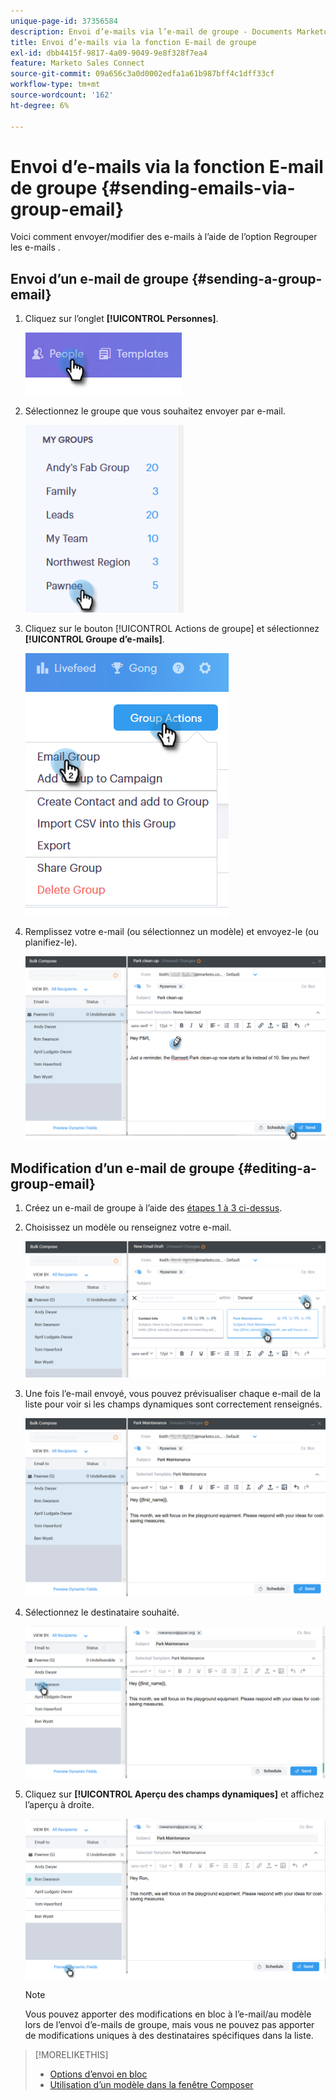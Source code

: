```yaml
---
unique-page-id: 37356584
description: Envoi d’e-mails via l’e-mail de groupe - Documents Marketo - Documentation du produit
title: Envoi d’e-mails via la fonction E-mail de groupe
exl-id: dbb4415f-9817-4a09-9049-9e8f328f7ea4
feature: Marketo Sales Connect
source-git-commit: 09a656c3a0d0002edfa1a61b987bff4c1dff33cf
workflow-type: tm+mt
source-wordcount: '162'
ht-degree: 6%

---
```


# Envoi d’e-mails via la fonction E-mail de groupe {#sending-emails-via-group-email}

Voici comment envoyer/modifier des e-mails à l’aide de l’option Regrouper les e-mails .

## Envoi d’un e-mail de groupe {#sending-a-group-email}

1. Cliquez sur l’onglet **[!UICONTROL Personnes]**.

   ![](assets/one-3.png)

1. Sélectionnez le groupe que vous souhaitez envoyer par e-mail.

   ![](assets/two-3.png)

1. Cliquez sur le bouton [!UICONTROL Actions de groupe] et sélectionnez **[!UICONTROL Groupe d’e-mails]**.

   ![](assets/three-3.png)

1. Remplissez votre e-mail (ou sélectionnez un modèle) et envoyez-le (ou planifiez-le).

   ![](assets/four-3.png)

## Modification d’un e-mail de groupe {#editing-a-group-email}

1. Créez un e-mail de groupe à l’aide des [étapes 1 à 3 ci-dessus](#sending-a-group-email).

1. Choisissez un modèle ou renseignez votre e-mail.

   ![](assets/edit-two.png)

1. Une fois l’e-mail envoyé, vous pouvez prévisualiser chaque e-mail de la liste pour voir si les champs dynamiques sont correctement renseignés.

   ![](assets/edit-three.png)

1. Sélectionnez le destinataire souhaité.

   ![](assets/edit-four.png)

1. Cliquez sur **[!UICONTROL Aperçu des champs dynamiques]** et affichez l’aperçu à droite.

   ![](assets/edit-five.png)

   >[!NOTE]
   >
   >Vous pouvez apporter des modifications en bloc à l’e-mail/au modèle lors de l’envoi d’e-mails de groupe, mais vous ne pouvez pas apporter de modifications uniques à des destinataires spécifiques dans la liste.

>[!MORELIKETHIS]
>
>* [Options d’envoi en bloc](/help/marketo/product-docs/marketo-sales-connect/email/using-the-compose-window/bulk-sending-options.md)
>* [Utilisation d’un modèle dans la fenêtre Composer](/help/marketo/product-docs/marketo-sales-connect/email/using-the-compose-window/using-a-template-in-the-compose-window.md)
